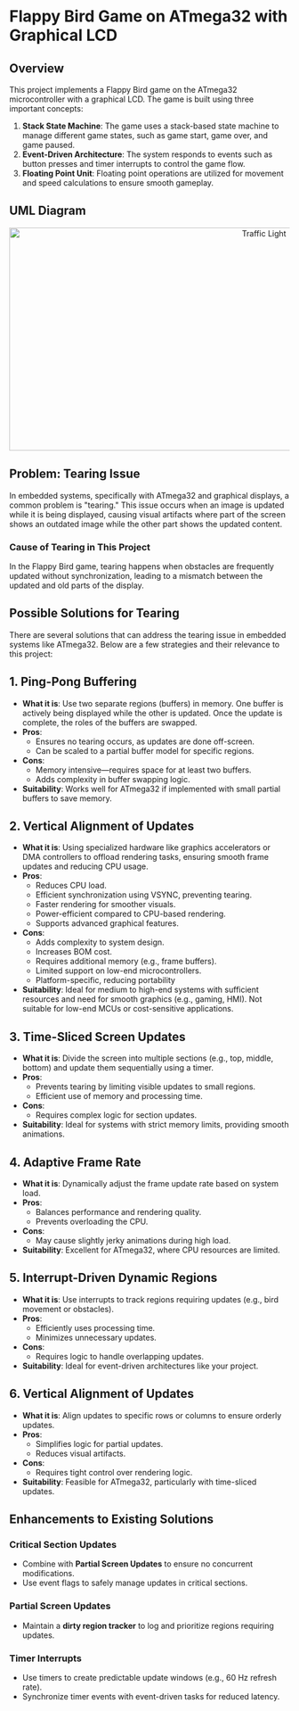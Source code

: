 # Flappy Bird Game on ATmega32 with Graphical LCD

## Overview

This project implements a Flappy Bird game on the ATmega32 microcontroller with a graphical LCD. The game is built using three important concepts:

1. **Stack State Machine**: The game uses a stack-based state machine to manage different game states, such as game start, game over, and game paused.
2. **Event-Driven Architecture**: The system responds to events such as button presses and timer interrupts to control the game flow.
3. **Floating Point Unit**: Floating point operations are utilized for movement and speed calculations to ensure smooth gameplay.

## UML Diagram
<div style="text-align: center;">
    <img src="https://github.com/user-attachments/assets/4ce4a8fa-2c02-4d69-9432-f6c32d8fd4b6" alt="Traffic Light" width="900" height="400"/>
</div>

## Problem: Tearing Issue

In embedded systems, specifically with ATmega32 and graphical displays, a common problem is "tearing." This issue occurs when an image is updated while it is being displayed, causing visual artifacts where part of the screen shows an outdated image while the other part shows the updated content.

### Cause of Tearing in This Project

In the Flappy Bird game, tearing happens when obstacles are frequently updated without synchronization, leading to a mismatch between the updated and old parts of the display.

## Possible Solutions for Tearing

There are several solutions that can address the tearing issue in embedded systems like ATmega32. Below are a few strategies and their relevance to this project:
## 1. Ping-Pong Buffering
- **What it is**: Use two separate regions (buffers) in memory. One buffer is actively being displayed while the other is updated. Once the update is complete, the roles of the buffers are swapped.
- **Pros**:
  - Ensures no tearing occurs, as updates are done off-screen.
  - Can be scaled to a partial buffer model for specific regions.
- **Cons**:
  - Memory intensive—requires space for at least two buffers.
  - Adds complexity in buffer swapping logic.
- **Suitability**: Works well for ATmega32 if implemented with small partial buffers to save memory.

## 2. Vertical Alignment of Updates
- **What it is**: Using specialized hardware like graphics accelerators or DMA controllers to offload rendering tasks, ensuring smooth frame updates and reducing CPU usage.
- **Pros**:
  - Reduces CPU load.
  - Efficient synchronization using VSYNC, preventing tearing.
  - Faster rendering for smoother visuals.
  - Power-efficient compared to CPU-based rendering.
  - Supports advanced graphical features.
- **Cons**:
  - Adds complexity to system design.
  - Increases BOM cost.
  - Requires additional memory (e.g., frame buffers).
  - Limited support on low-end microcontrollers.
  - Platform-specific, reducing portability
- **Suitability**: Ideal for medium to high-end systems with sufficient resources and need for smooth graphics (e.g., gaming, HMI). Not suitable for low-end MCUs or cost-sensitive applications.


## 3. Time-Sliced Screen Updates
- **What it is**: Divide the screen into multiple sections (e.g., top, middle, bottom) and update them sequentially using a timer.
- **Pros**:
  - Prevents tearing by limiting visible updates to small regions.
  - Efficient use of memory and processing time.
- **Cons**:
  - Requires complex logic for section updates.
- **Suitability**: Ideal for systems with strict memory limits, providing smooth animations.


## 4. Adaptive Frame Rate
- **What it is**: Dynamically adjust the frame update rate based on system load.
- **Pros**:
  - Balances performance and rendering quality.
  - Prevents overloading the CPU.
- **Cons**:
  - May cause slightly jerky animations during high load.
- **Suitability**: Excellent for ATmega32, where CPU resources are limited.


## 5. Interrupt-Driven Dynamic Regions
- **What it is**: Use interrupts to track regions requiring updates (e.g., bird movement or obstacles).
- **Pros**:
  - Efficiently uses processing time.
  - Minimizes unnecessary updates.
- **Cons**:
  - Requires logic to handle overlapping updates.
- **Suitability**: Ideal for event-driven architectures like your project.


## 6. Vertical Alignment of Updates
- **What it is**: Align updates to specific rows or columns to ensure orderly updates.
- **Pros**:
  - Simplifies logic for partial updates.
  - Reduces visual artifacts.
- **Cons**:
  - Requires tight control over rendering logic.
- **Suitability**: Feasible for ATmega32, particularly with time-sliced updates.


## Enhancements to Existing Solutions

### Critical Section Updates
- Combine with **Partial Screen Updates** to ensure no concurrent modifications.
- Use event flags to safely manage updates in critical sections.

### Partial Screen Updates
- Maintain a **dirty region tracker** to log and prioritize regions requiring updates.

### Timer Interrupts
- Use timers to create predictable update windows (e.g., 60 Hz refresh rate).
- Synchronize timer events with event-driven tasks for reduced latency.



